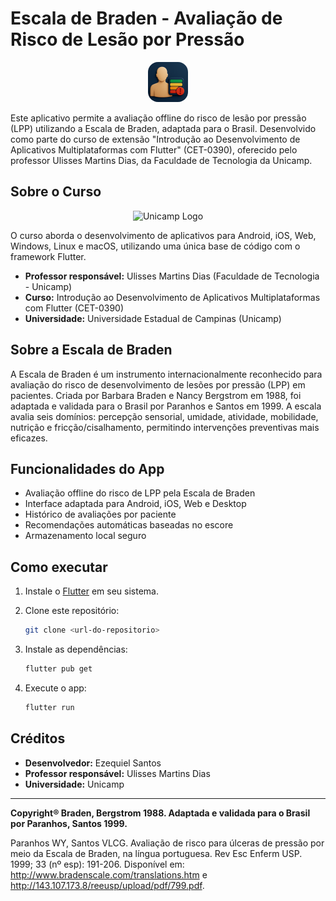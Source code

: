# Escala de Braden - Avaliação de Risco de Lesão por Pressão

<p align="center">
  <img src="AppIcons/appstore.png" alt="App Icon" width="64" style="border-radius:16px;" />
</p>

Este aplicativo permite a avaliação offline do risco de lesão por pressão (LPP) utilizando a Escala de Braden, adaptada para o Brasil. Desenvolvido como parte do curso de extensão "Introdução ao Desenvolvimento de Aplicativos Multiplataformas com Flutter" (CET-0390), oferecido pelo professor Ulisses Martins Dias, da Faculdade de Tecnologia da Unicamp.

## Sobre o Curso

<p align="center">
  <img src="https://www.extecamp.unicamp.br/images/extecamp-logo.gif" alt="Unicamp Logo" width="120" />
</p>

O curso aborda o desenvolvimento de aplicativos para Android, iOS, Web, Windows, Linux e macOS, utilizando uma única base de código com o framework Flutter.

- **Professor responsável:** Ulisses Martins Dias (Faculdade de Tecnologia - Unicamp)
- **Curso:** Introdução ao Desenvolvimento de Aplicativos Multiplataformas com Flutter (CET-0390)
- **Universidade:** Universidade Estadual de Campinas (Unicamp)

## Sobre a Escala de Braden

A Escala de Braden é um instrumento internacionalmente reconhecido para avaliação do risco de desenvolvimento de lesões por pressão (LPP) em pacientes. Criada por Barbara Braden e Nancy Bergstrom em 1988, foi adaptada e validada para o Brasil por Paranhos e Santos em 1999. A escala avalia seis domínios: percepção sensorial, umidade, atividade, mobilidade, nutrição e fricção/cisalhamento, permitindo intervenções preventivas mais eficazes.

## Funcionalidades do App

- Avaliação offline do risco de LPP pela Escala de Braden
- Interface adaptada para Android, iOS, Web e Desktop
- Histórico de avaliações por paciente
- Recomendações automáticas baseadas no escore
- Armazenamento local seguro

## Como executar

1. Instale o [Flutter](https://flutter.dev/docs/get-started/install) em seu sistema.
2. Clone este repositório:

   ```sh
   git clone <url-do-repositorio>
   ```

3. Instale as dependências:

   ```sh
   flutter pub get
   ```

4. Execute o app:

   ```sh
   flutter run
   ```

## Créditos

- **Desenvolvedor:** Ezequiel Santos
- **Professor responsável:** Ulisses Martins Dias
- **Universidade:** Unicamp

---

**Copyright® Braden, Bergstrom 1988. Adaptada e validada para o Brasil por Paranhos, Santos 1999.**

Paranhos WY, Santos VLCG. Avaliação de risco para úlceras de pressão por meio da Escala de Braden, na língua portuguesa. Rev Esc Enferm USP. 1999; 33 (nº esp): 191-206.
Disponível em: <http://www.bradenscale.com/translations.htm> e <http://143.107.173.8/reeusp/upload/pdf/799.pdf>.